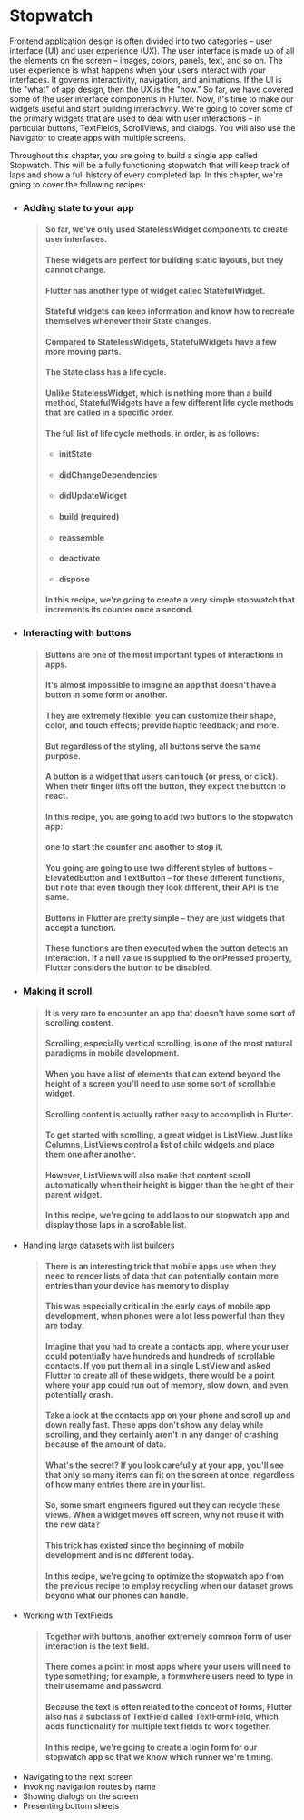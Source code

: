 # Stopwatch

Frontend application design is often divided into two categories – user interface (UI) and user experience (UX).
The user interface is made up of all the elements on the screen – images, colors, panels, text, and so on.
The user experience is what happens when your users interact with your interfaces. It governs interactivity, navigation, and animations.
If the UI is the "what" of app design, then the UX is the "how."
So far, we have covered some of the user interface components in Flutter. Now, it's time to make our widgets useful and start building interactivity.
We're going to cover some of the primary widgets that are used to deal with user interactions – in particular buttons, TextFields, ScrollViews, and dialogs.
You will also use the Navigator to create apps with multiple screens.

Throughout this chapter, you are going to build a single app called Stopwatch. 
This will be a fully functioning stopwatch that will keep track of laps and show a full history of every completed lap.
In this chapter, we're going to cover the following recipes:
- ### Adding state to your app
    > #### So far, we've only used StatelessWidget components to create user interfaces.
    > #### These widgets are perfect for building static layouts, but they cannot change.
    > #### Flutter has another type of widget called StatefulWidget.
    > #### Stateful widgets can keep information and know how to recreate themselves whenever their State changes.
    > #### Compared to StatelessWidgets, StatefulWidgets have a few more moving parts.
    > #### The State class has a life cycle.
    > #### Unlike StatelessWidget, which is nothing more than a build method, StatefulWidgets have a few different life cycle methods that are called in a specific order.
    > #### The full list of life cycle methods, in order, is as follows:
    > - #### initState
    > - #### didChangeDependencies
    > - #### didUpdateWidget
    > - #### build (required)
    > - #### reassemble
    > - #### deactivate
    > - #### dispose
    > #### In this recipe, we're going to create a very simple stopwatch that increments its counter once a second.
- ### Interacting with buttons
    > #### Buttons are one of the most important types of interactions in apps.
    > #### It's almost impossible to imagine an app that doesn't have a button in some form or another.
    > #### They are extremely flexible: you can customize their shape, color, and touch effects; provide haptic feedback; and more.
    > #### But regardless of the styling, all buttons serve the same purpose.
    > #### A button is a widget that users can touch (or press, or click). When their finger lifts off the button, they expect the button to react.
    > 
    > #### In this recipe, you are going to add two buttons to the stopwatch app:
    > #### one to start the counter and another to stop it. 
    > #### You going are going to use two different styles of buttons – ElevatedButton and TextButton – for these different functions, but note that even though they look different, their API is the same.
    > #### Buttons in Flutter are pretty simple – they are just widgets that accept a function.
    > #### These functions are then executed when the button detects an interaction. If a null value is supplied to the onPressed property, Flutter considers the button to be disabled.
- ### Making it scroll
    > #### It is very rare to encounter an app that doesn't have some sort of scrolling content.
    > #### Scrolling, especially vertical scrolling, is one of the most natural paradigms in mobile development.
    > #### When you have a list of elements that can extend beyond the height of a screen you'll need to use some sort of scrollable widget. 
    > #### Scrolling content is actually rather easy to accomplish in Flutter. 
    > #### To get started with scrolling, a great widget is ListView. Just like Columns, ListViews control a list of child widgets and place them one after another.
    > #### However, ListViews will also make that content scroll automatically when their height is bigger than the height of their parent widget.
    > #### In this recipe, we're going to add laps to our stopwatch app and display those laps in a scrollable list.
- Handling large datasets with list builders
    > #### There is an interesting trick that mobile apps use when they need to render lists of data that can potentially contain more entries than your device has memory to display. 
    > #### This was especially critical in the early days of mobile app development, when phones were a lot less powerful than they are today.
    > #### Imagine that you had to create a contacts app, where your user could potentially have hundreds and hundreds of scrollable contacts. If you put them all in a single ListView and asked Flutter to create all of these widgets, there would be a point where your app could run out of memory, slow down, and even potentially crash.
    > #### Take a look at the contacts app on your phone and scroll up and down really fast. These apps don't show any delay while scrolling, and they certainly aren't in any danger of crashing because of the amount of data.
    > #### What's the secret? If you look carefully at your app, you'll see that only so many items can fit on the screen at once, regardless of how many entries there are in your list.
    > #### So, some smart engineers figured out they can recycle these views. When a widget moves off screen, why not reuse it with the new data?
    > #### This trick has existed since the beginning of mobile development and is no different today.
    > #### In this recipe, we're going to optimize the stopwatch app from the previous recipe to employ recycling when our dataset grows beyond what our phones can handle.
- Working with TextFields
    > #### Together with buttons, another extremely common form of user interaction is the text field.
    > #### There comes a point in most apps where your users will need to type something; for example, a formwhere users need to type in their username and password.
    > #### Because the text is often related to the concept of forms, Flutter also has a subclass of TextField called TextFormField, which adds functionality for multiple text fields to work together.
    > #### In this recipe, we're going to create a login form for our stopwatch app so that we know which runner we're timing.
- Navigating to the next screen
- Invoking navigation routes by name
- Showing dialogs on the screen
- Presenting bottom sheets
